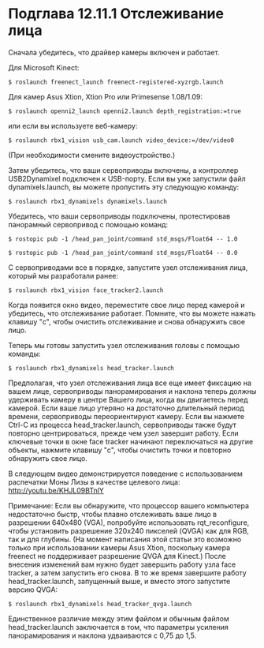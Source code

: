 # Подглава 12.11.1 Отслеживание лица

Сначала убедитесь, что драйвер камеры включен и работает.

Для Microsoft Kinect:

`$ roslaunch freenect_launch freenect-registered-xyzrgb.launch`

Для камер Asus Xtion, Xtion Pro или Primesense 1.08/1.09:

`$ roslaunch openni2_launch openni2.launch depth_registration:=true`

или если вы используете веб-камеру:

`$ roslaunch rbx1_vision usb_cam.launch video_device:=/dev/video0`

\(При необходимости смените видеоустройство.\)

Затем убедитесь, что ваши сервоприводы включены, а контроллер USB2Dynamixel подключен к USB-порту. Если вы уже запустили файл dynamixels.launch, вы можете пропустить эту следующую команду:

`$ roslaunch rbx1_dynamixels dynamixels.launch`

Убедитесь, что ваши сервоприводы подключены, протестировав панорамный сервопривод с помощью команд:

`$ rostopic pub -1 /head_pan_joint/command std_msgs/Float64 -- 1.0` 

`$ rostopic pub -1 /head_pan_joint/command std_msgs/Float64 -- 0.0`

С сервоприводами все в порядке, запустите узел отслеживания лица, который мы разработали ранее:

`$ roslaunch rbx1_vision face_tracker2.launch`

Когда появится окно видео, переместите свое лицо перед камерой и убедитесь, что отслеживание работает. Помните, что вы можете нажать клавишу "c", чтобы очистить отслеживание и снова обнаружить свое лицо.

Теперь мы готовы запустить узел отслеживания головы с помощью команды:

`$ roslaunch rbx1_dynamixels head_tracker.launch`

Предполагая, что узел отслеживания лица все еще имеет фиксацию на вашем лице, сервоприводы панорамирования и наклона теперь должны удерживать камеру в центре Вашего лица, когда вы двигаетесь перед камерой. Если ваше лицо утеряно на достаточно длительный период времени, сервоприводы переориентируют камеру. Если вы нажмете Ctrl-C из процесса head\_tracker.launch, сервоприводы также будут повторно центрироваться, прежде чем узел завершит работу. Если ключевые точки в окне face tracker начинают переключаться на другие объекты, нажмите клавишу "c", чтобы очистить точки и повторно обнаружить свое лицо.

В следующем видео демонстрируется поведение с использованием распечатки Моны Лизы в качестве целевого лица: [ http://youtu.be/KHJL09BTnlY](%20http://youtu.be/KHJL09BTnlY)

Примечание: Если вы обнаружите, что процессор вашего компьютера недостаточно быстр, чтобы плавно отслеживать ваше лицо в разрешении 640x480 \(VGA\), попробуйте использовать rqt\_reconfigure, чтобы установить разрешение 320x240 пикселей \(QVGA\) как для RGB, так и для глубины. \(На момент написания этой статьи это возможно только при использовании камеры Asus Xtion, поскольку камера freenect не поддерживает разрешение QVGA для Kinect.\) После внесения изменений вам нужно будет завершить работу узла face tracker, а затем запустить его снова. В то же время завершите работу head\_tracker.launch, запущенный выше, и вместо этого запустите версию QVGA:

`$ roslaunch rbx1_dynamixels head_tracker_qvga.launch`

Единственное различие между этим файлом и обычным файлом head\_tracker.launch заключается в том, что параметры усиления панорамирования и наклона удваиваются с 0,75 до 1,5.

